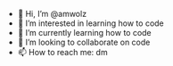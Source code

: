 - 👋 Hi, I’m @amwolz
- 👀 I’m interested in learning how to code
- 🌱 I’m currently learning how to code
- 💞️ I’m looking to collaborate on code
- 📫 How to reach me: dm

<!---
amwolz/amwolz is a ✨ special ✨ repository because its `README.md` (this file) appears on your GitHub profile.
You can click the Preview link to take a look at your changes.
--->
